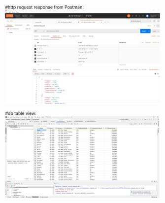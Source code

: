 #http request response from Postman:
![alt text](./screenshots/postman_nk.png)



#db table view:
![alt text](./screenshots/db_pycharm_NK.png)






